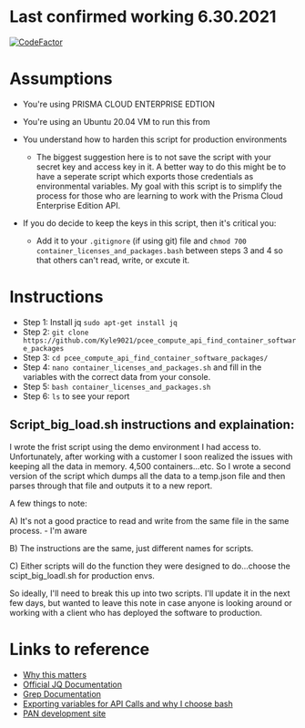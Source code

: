 # Last confirmed working 6.30.2021
[![CodeFactor](https://www.codefactor.io/repository/github/kyle9021/pcee_compute_api_find_container_software_packages/badge)](https://www.codefactor.io/repository/github/kyle9021/pcee_compute_api_find_container_software_packages)
# Assumptions

* You're using PRISMA CLOUD ENTERPRISE EDTION
* You're using an Ubuntu 20.04 VM to run this from
* You understand how to harden this script for production environments

  * The biggest suggestion here is to not save the script with your secret key and access key in it. A better way to do this might be to have a seperate script which exports those credentials as environmental variables. My goal with this script is to simplify the process for those who are learning to work with the Prisma Cloud Enterprise Edition API. 
  
* If you do decide to keep the keys in this script, then it's critical you:
  
   * Add it to your `.gitignore` (if using git) file and `chmod 700 container_licenses_and_packages.bash` between steps 3 and 4 so that others can't read, write, or excute it. 

# Instructions

* Step 1: Install jq `sudo apt-get install jq`
* Step 2: `git clone https://github.com/Kyle9021/pcee_compute_api_find_container_software_packages`
* Step 3: `cd pcee_compute_api_find_container_software_packages/`
* Step 4: `nano container_licenses_and_packages.sh` and fill in the variables with the correct data from your console. 
* Step 5: `bash container_licenses_and_packages.sh`
* Step 6: `ls` to see your report


## Script_big_load.sh instructions and explaination:

I wrote the frist script using the demo environment I had access to. Unfortunately, after working with a customer I soon realized the issues with keeping all the data in memory. 4,500 containers...etc. So I wrote a second version of the script which dumps all the data to a temp.json file and then parses through that file and outputs it to a new report. 

A few things to note:

A) It's not a good practice to read and write from the same file in the same process. - I'm aware

B) The instructions are the same, just different names for scripts. 

C) Either scripts will do the function they were designed to do...choose the scipt_big_loadl.sh for production envs.


So ideally, I'll need to break this up into two scripts. I'll update it in the next few days, but wanted to leave this note in case anyone is looking around or working with a client who has deployed the software to production. 

# Links to reference

* [Why this matters](https://www.softwareone.com/en/blog/all-articles/2020/11/24/oracle-java-licensing)
* [Official JQ Documentation](https://stedolan.github.io/jq/manual/)
* [Grep Documentation](https://www.gnu.org/software/grep/manual/grep.html)
* [Exporting variables for API Calls and why I choose bash](https://apiacademy.co/2019/10/devops-rest-api-execution-through-bash-shell-scripting/)
* [PAN development site](https://prisma.pan.dev/)
